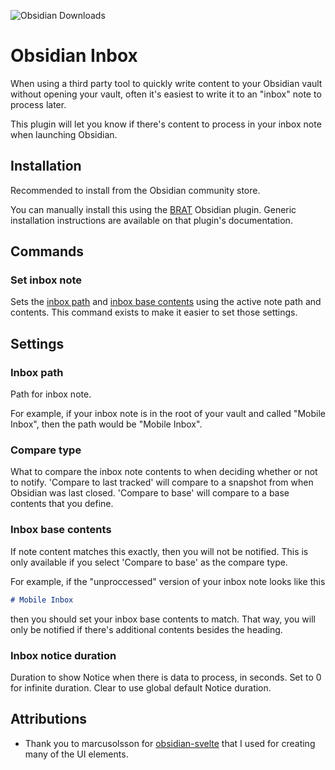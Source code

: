 ![Obsidian Downloads](https://img.shields.io/badge/dynamic/json?logo=obsidian&color=%23483699&label=downloads&query=%24%5B%22inbox%22%5D.downloads&url=https%3A%2F%2Fraw.githubusercontent.com%2Fobsidianmd%2Fobsidian-releases%2Fmaster%2Fcommunity-plugin-stats.json)

# Obsidian Inbox

When using a third party tool to quickly write content to your Obsidian vault without opening your vault, often it's easiest to write it to an "inbox" note to process later.

This plugin will let you know if there's content to process in your inbox note when launching Obsidian.

## Installation

Recommended to install from the Obsidian community store.

You can manually install this using the [BRAT](https://github.com/TfTHacker/obsidian42-brat) Obsidian plugin. Generic installation instructions are available on that plugin's documentation.

## Commands

### Set inbox note

Sets the [inbox path](#inbox-path) and [inbox base contents](#inbox-base-contents) using the active note path and contents. This command exists to make it easier to set those settings.

## Settings

### Inbox path

Path for inbox note.

For example, if your inbox note is in the root of your vault and called "Mobile Inbox", then the path would be "Mobile Inbox".

### Compare type

What to compare the inbox note contents to when deciding whether or not to notify. 'Compare to last tracked' will compare to a snapshot from when Obsidian was last closed. 'Compare to base' will compare to a base contents that you define.

### Inbox base contents

If note content matches this exactly, then you will not be notified. This is only available if you select 'Compare to base' as the compare type.

For example, if the "unproccessed" version of your inbox note looks like this

```md
# Mobile Inbox
```

then you should set your inbox base contents to match. That way, you will only be notified if there's additional contents besides the heading.

### Inbox notice duration

Duration to show Notice when there is data to process, in seconds. Set to 0 for infinite duration. Clear to use global default Notice duration.

## Attributions

-   Thank you to marcusolsson for [obsidian-svelte](https://github.com/marcusolsson/obsidian-svelte) that I used for creating many of the UI elements.
